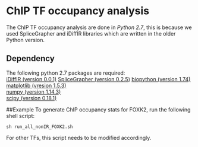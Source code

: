 # ChIP TF occupancy analysis
The ChIP TF occupancy analysis are done in *Python 2.7*, this is because we used SpliceGrapher and iDiffIR libraries which are written in the older Python version.

## Dependency
The following python 2.7 packages are required:  
[iDiffIR (version 0.0.1)]()
[SpliceGrapher (version 0.2.5)]()
[biopython (version 1.74)](https://biopython.org)  
[matplotlib (vresion 1.5.3)](https://matplotlib.org)  
[numpy (version 1.14.3)](www.numpy.org)   
[scipy (version 0.18.1)](www.scipy.org)  

##Example
To generate ChIP occupancy stats for FOXK2, run the following shell script:
```
sh run_all_nonIR_FOXK2.sh
```

For other TFs, this script needs to be modified accordingly. 
